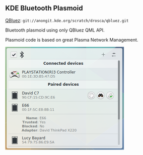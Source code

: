 KDE Bluetooth Plasmoid
-----------------------------

[QBluez](http://quickgit.kde.org/?p=scratch%2Fdrosca%2Fqbluez.git): `git://anongit.kde.org/scratch/drosca/qbluez.git`

Bluetooth plasmoid using only QBluez QML API.

Plasmoid code is based on great Plasma Network Management.

![Screenshot](/other/screenshot.png?raw=true)
